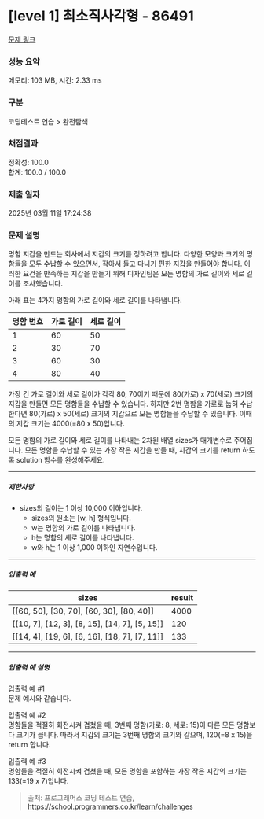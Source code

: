 # [level 1] 최소직사각형 - 86491 

[문제 링크](https://school.programmers.co.kr/learn/courses/30/lessons/86491?language=java) 

### 성능 요약

메모리: 103 MB, 시간: 2.33 ms

### 구분

코딩테스트 연습 > 완전탐색

### 채점결과

정확성: 100.0<br/>합계: 100.0 / 100.0

### 제출 일자

2025년 03월 11일 17:24:38

### 문제 설명

<p>명함 지갑을 만드는 회사에서 지갑의 크기를 정하려고 합니다. 다양한 모양과 크기의 명함들을 모두 수납할 수 있으면서, 작아서 들고 다니기 편한 지갑을 만들어야 합니다. 이러한 요건을 만족하는 지갑을 만들기 위해 디자인팀은 모든 명함의 가로 길이와 세로 길이를 조사했습니다.</p>

<p>아래 표는 4가지 명함의 가로 길이와 세로 길이를 나타냅니다.</p>
<table class="table">
        <thead><tr>
<th>명함 번호</th>
<th>가로 길이</th>
<th>세로 길이</th>
</tr>
</thead>
        <tbody><tr>
<td>1</td>
<td>60</td>
<td>50</td>
</tr>
<tr>
<td>2</td>
<td>30</td>
<td>70</td>
</tr>
<tr>
<td>3</td>
<td>60</td>
<td>30</td>
</tr>
<tr>
<td>4</td>
<td>80</td>
<td>40</td>
</tr>
</tbody>
      </table>
<p>가장 긴 가로 길이와 세로 길이가 각각 80, 70이기 때문에 80(가로) x 70(세로) 크기의 지갑을 만들면 모든 명함들을 수납할 수 있습니다. 하지만 2번 명함을 가로로 눕혀 수납한다면 80(가로) x 50(세로) 크기의 지갑으로 모든 명함들을 수납할 수 있습니다. 이때의 지갑 크기는 4000(=80 x 50)입니다.</p>

<p>모든 명함의 가로 길이와 세로 길이를 나타내는 2차원 배열 sizes가 매개변수로 주어집니다. 모든 명함을 수납할 수 있는 가장 작은 지갑을 만들 때, 지갑의 크기를 return 하도록 solution 함수를 완성해주세요.</p>

<hr>

<h5>제한사항</h5>

<ul>
<li>sizes의 길이는 1 이상 10,000 이하입니다.

<ul>
<li>sizes의 원소는 [w, h] 형식입니다.</li>
<li>w는 명함의 가로 길이를 나타냅니다.</li>
<li>h는 명함의 세로 길이를 나타냅니다.</li>
<li>w와 h는 1 이상 1,000 이하인 자연수입니다.</li>
</ul></li>
</ul>

<hr>

<h5>입출력 예</h5>
<table class="table">
        <thead><tr>
<th>sizes</th>
<th>result</th>
</tr>
</thead>
        <tbody><tr>
<td>[[60, 50], [30, 70], [60, 30], [80, 40]]</td>
<td>4000</td>
</tr>
<tr>
<td>[[10, 7], [12, 3], [8, 15], [14, 7], [5, 15]]</td>
<td>120</td>
</tr>
<tr>
<td>[[14, 4], [19, 6], [6, 16], [18, 7], [7, 11]]</td>
<td>133</td>
</tr>
</tbody>
      </table>
<hr>

<h5>입출력 예 설명</h5>

<p>입출력 예 #1<br>
문제 예시와 같습니다.</p>

<p>입출력 예 #2<br>
명함들을 적절히 회전시켜 겹쳤을 때, 3번째 명함(가로: 8, 세로: 15)이 다른 모든 명함보다 크기가 큽니다. 따라서 지갑의 크기는 3번째 명함의 크기와 같으며, 120(=8 x 15)을 return 합니다.</p>

<p>입출력 예 #3<br>
명함들을 적절히 회전시켜 겹쳤을 때, 모든 명함을 포함하는 가장 작은 지갑의 크기는 133(=19 x 7)입니다.</p>


> 출처: 프로그래머스 코딩 테스트 연습, https://school.programmers.co.kr/learn/challenges
